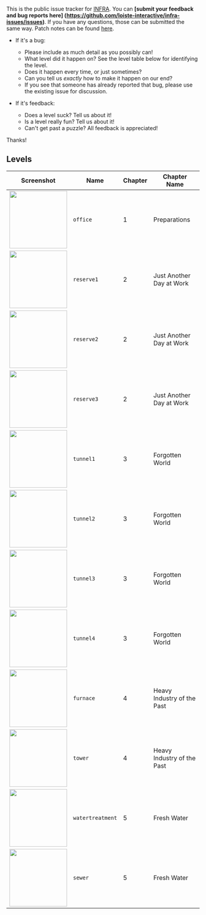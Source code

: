This is the public issue tracker for [INFRA](http://infragame.net). You can
**[submit your feedback and bug reports here]
(https://github.com/loiste-interactive/infra-issues/issues)**. If you have any
questions, those can be submitted the same way. Patch notes can be found [here](CHANGES.md).

* If it's a bug:

  * Please include as much detail as you possibly can!
  * What level did it happen on? See the level table below for identifying the level.
  * Does it happen every time, or just sometimes?
  * Can you tell us *exactly* how to make it happen on our end?
  * If you see that someone has already reported that bug, please use the existing
    issue for discussion.

* If it's feedback:

  * Does a level suck? Tell us about it!
  * Is a level really fun? Tell us about it!
  * Can't get past a puzzle? All feedback is appreciated!

Thanks!

## Levels

| Screenshot                                                                              | Name                | Chapter | Chapter Name               |
| --------------------------------------------------------------------------------------- | ------------------- | ------- | -------------------------- |
| <img src="http://i.imgur.com/lB9XSlv.jpg" height=150>          | `office`            | 1       | Preparations|
| <img src="http://i.imgur.com/99dwUiH.jpg" height=150>       | `reserve1`          | 2       | Just Another Day at Work   |
| <img src="http://i.imgur.com/XkvlY9v.jpg" height=150>       | `reserve2`          | 2       | Just Another Day at Work   |
| <img src="http://i.imgur.com/vzJ4fd6.jpg" height=150>       | `reserve3`          | 2       | Just Another Day at Work   |
| <img src="http://i.imgur.com/czdGsuz.jpg" height=150>        | `tunnel1`           | 3       | Forgotten World            |
| <img src="http://i.imgur.com/ZPIxPVj.jpg" height=150>        | `tunnel2`           | 3       | Forgotten World            |
| <img src="http://i.imgur.com/59nAqag.jpg" height=150>        | `tunnel3`           | 3       | Forgotten World            |
| <img src="http://i.imgur.com/y61LqMy.jpg" height=150>        | `tunnel4`           | 3       | Forgotten World            |
| <img src="http://i.imgur.com/4weZAk0.jpg" height=150>        | `furnace`           | 4       | Heavy Industry of the Past |
| <img src="http://i.imgur.com/ZDEl4tE.jpg" height=150>          | `tower`             | 4       | Heavy Industry of the Past |
| <img src="http://i.imgur.com/DOdYnMq.jpg" height=150> | `watertreatment`    | 5       | Fresh Water                |
| <img src="http://i.imgur.com/pUwQGG4.jpg" height=150> | `sewer`    | 5       | Fresh Water                |
